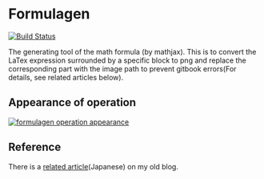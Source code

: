 # Formulagen

[![Build Status](https://travis-ci.org/falgon/ThePoliteWayLearnToCpp17.svg?branch=original_state)](https://travis-ci.org/falgon/ThePoliteWayLearnToCpp17)

The generating tool of the math formula (by mathjax).
This is to convert the LaTex expression surrounded by a
specific block to png and replace the corresponding part with the
image path to prevent gitbook errors(For details, see related articles below).

## Appearance of operation

[![formulagen operation appearance](https://img.youtube.com/vi/wHER1Qg1Uso/0.jpg)](https://www.youtube.com/watch?v=wHER1Qg1Uso)

## Reference

There is a [related article](https://roki.hateblo.jp/entry/2018/02/28/markdown_%E3%81%8B%E3%82%89%E6%95%B0%E5%BC%8F%E3%81%AE%E3%81%BF%E3%82%92%E5%8F%96%E3%82%8A%E5%87%BA%E3%81%97%E3%81%A6_PNG_%E3%81%A8%E3%81%97%E3%81%A6%E5%87%BA%E5%8A%9B%E3%81%97%E8%A9%B2%E5%BD%93%E7%AE%87)(Japanese) on my old blog.

